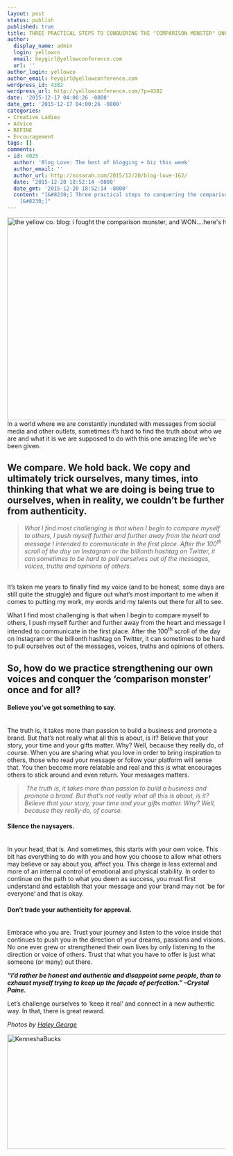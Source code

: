 ```yaml
---
layout: post
status: publish
published: true
title: THREE PRACTICAL STEPS TO CONQUERING THE "COMPARISON MONSTER" ONCE AND FOR ALL
author:
  display_name: admin
  login: yellowco
  email: heygirl@yellowconference.com
  url: ''
author_login: yellowco
author_email: heygirl@yellowconference.com
wordpress_id: 4382
wordpress_url: http://yellowconference.com/?p=4382
date: '2015-12-17 04:00:26 -0800'
date_gmt: '2015-12-17 04:00:26 -0800'
categories:
- Creative Ladies
- Advice
- REFINE
- Encouragement
tags: []
comments:
- id: 4025
  author: 'Blog Love: The best of blogging + biz this week'
  author_email: ''
  author_url: http://xosarah.com/2015/12/20/blog-love-162/
  date: '2015-12-20 18:52:14 -0800'
  date_gmt: '2015-12-20 18:52:14 -0800'
  content: "[&#8230;] Three practical steps to conquering the comparison monster >>>
    [&#8230;]"
---
```

<p><a href="http://yellowconference.com/wp-content/uploads/2015/12/5-800x533.jpg"><img class="aligncenter size-full wp-image-4540" src="http://yellowconference.com/wp-content/uploads/2015/12/5-800x533.jpg" alt="the yellow co. blog: i fought the comparison monster, and WON....here's how." width="700" height="466" /></a>In a world where we are constantly inundated with messages from social media and other outlets, sometimes it&rsquo;s hard to find the truth about who we are and what it is we are supposed to do with this one amazing life we&rsquo;ve been given.</p>
<h2>We compare. We hold back. We copy and ultimately trick ourselves, many times, into thinking that what we are doing is being true to ourselves, when in reality, we couldn&rsquo;t be further from authenticity.</h2></p>
<blockquote><p><em>What I find most challenging is that when I begin to compare myself to others, I push myself further and further away from the heart and message I intended to communicate in the first place. After the 100<sup>th</sup> scroll of the day on Instagram or the billionth hashtag on Twitter, it can sometimes to be hard to pull ourselves out of the messages, voices, truths and opinions of others.</em></blockquote><br />
It&rsquo;s taken me years to finally find my voice (and to be honest, some days are still quite the struggle) and figure out what&lsquo;s most important to me when it comes to putting my work, my words and my talents out there for all to see.</p>
<p>What I find most challenging is that when I begin to compare myself to others, I push myself further and further away from the heart and message I intended to communicate in the first place. After the 100<sup>th</sup> scroll of the day on Instagram or the billionth hashtag on Twitter, it can sometimes to be hard to pull ourselves out of the messages, voices, truths and opinions of others.</p>
<h2>So, how do we practice strengthening our own voices and conquer the &lsquo;comparison monster&rsquo; once and for all?</h2></p>
<h4 style="text-align: left;"><strong>Believe you&rsquo;ve got something to say.</strong></h4><br />
The truth is, it takes more than passion to build a business and promote a brand. But that&rsquo;s not really what all this is about, is it? Believe that your story, your time and your gifts matter. Why? Well, because they really do, of course. When you are sharing what you love in order to bring inspiration to others, those who read your message or follow your platform will sense that. You then become more relatable and real and this is what encourages others to stick around and even return. Your messages matters.</p>
<blockquote><p><em>&nbsp;The truth is, it takes more than passion to build a business and promote a brand. But that&rsquo;s not really what all this is about, is it? Believe that your story, your time and your gifts matter. Why? Well, because they really do, of course.</em></blockquote></p>
<h4 style="text-align: left;"><strong>Silence the naysayers.</strong></h4><br />
In your head, that is. And sometimes, this starts with your own voice. This bit has everything to do with you and how you choose to allow what others may believe or say about you, affect you. This charge is less external and more of an internal control of emotional and physical stability. In order to continue on the path to what you deem as success, you must first understand and establish that your message and your brand may not &lsquo;be for everyone&rsquo; and that is okay.</p>
<h4 style="text-align: left;"><strong>Don&rsquo;t trade your authenticity for approval.</strong></h4><br />
Embrace who you are. Trust your journey and listen to the voice inside that continues to push you in the direction of your dreams, passions and visions. No one ever grew or strengthened their own lives by only listening to the direction or voice of others. Trust that what you have to offer is just what someone (or many) out there.</p>
<p><em><strong>&ldquo;I&rsquo;d rather be honest and authentic and disappoint some people, than to exhaust myself trying to keep up the fa&ccedil;ade of perfection.&rdquo; &ndash;Crystal Paine.</strong></em></p>
<p>Let&rsquo;s challenge ourselves to &lsquo;keep it real&rsquo; and connect in a new authentic way. In that, there is great reward.</p>
<p><em>Photos by&nbsp;<a href="http://www.haleygeorgephotography.com/" target="_blank">Haley George</a></em></p>
<p><a href="http://www.restorationhouseinteriors.com/" target="_blank"><img class="aligncenter size-full wp-image-4680" src="http://yellowconference.com/wp-content/uploads/2015/12/KenneshaBucks.jpg" alt="KenneshaBucks" width="700" height="264" /></a></p>
